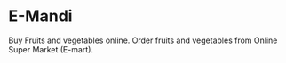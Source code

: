 # E-Mandi
Buy Fruits and vegetables online. Order fruits and vegetables from Online Super Market (E-mart).
